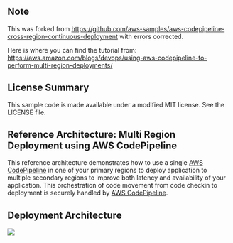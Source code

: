 ## Note

This was forked from https://github.com/aws-samples/aws-codepipeline-cross-region-continuous-deployment with errors corrected.

Here is where you can find the tutorial from:
https://aws.amazon.com/blogs/devops/using-aws-codepipeline-to-perform-multi-region-deployments/

## License Summary

This sample code is made available under a modified MIT license. See the LICENSE file.

## Reference Architecture: Multi Region Deployment using AWS CodePipeline

This reference architecture demonstrates how to use a single [AWS CodePipeline](https://aws.amazon.com/codepipeline/) in
one of your primary regions to deploy application to multiple secondary regions to improve both latency and availability
of your application. This orchestration of code movement from code checkin to deployment is securely handled 
by [AWS CodePipeline](https://aws.amazon.com/codepipeline/).

## Deployment Architecture
![](https://github.com/aws-samples/aws-codepipeline-cross-region-continuous-deployment/blob/master/images/multiregion-codepipeline.jpg)